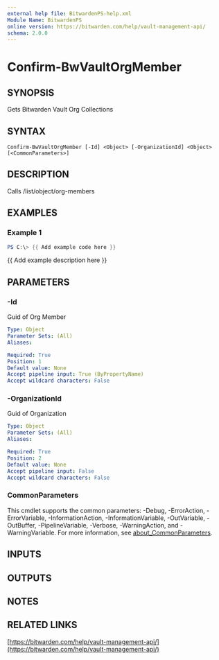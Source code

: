 ```yaml
---
external help file: BitwardenPS-help.xml
Module Name: BitwardenPS
online version: https://bitwarden.com/help/vault-management-api/
schema: 2.0.0
---
```


# Confirm-BwVaultOrgMember

## SYNOPSIS
Gets Bitwarden Vault Org Collections

## SYNTAX

```
Confirm-BwVaultOrgMember [-Id] <Object> [-OrganizationId] <Object> [<CommonParameters>]
```

## DESCRIPTION
Calls /list/object/org-members

## EXAMPLES

### Example 1
```powershell
PS C:\> {{ Add example code here }}
```

{{ Add example description here }}

## PARAMETERS

### -Id
Guid of Org Member

```yaml
Type: Object
Parameter Sets: (All)
Aliases:

Required: True
Position: 1
Default value: None
Accept pipeline input: True (ByPropertyName)
Accept wildcard characters: False
```

### -OrganizationId
Guid of Organization

```yaml
Type: Object
Parameter Sets: (All)
Aliases:

Required: True
Position: 2
Default value: None
Accept pipeline input: False
Accept wildcard characters: False
```

### CommonParameters
This cmdlet supports the common parameters: -Debug, -ErrorAction, -ErrorVariable, -InformationAction, -InformationVariable, -OutVariable, -OutBuffer, -PipelineVariable, -Verbose, -WarningAction, and -WarningVariable. For more information, see [about_CommonParameters](http://go.microsoft.com/fwlink/?LinkID=113216).

## INPUTS

## OUTPUTS

## NOTES

## RELATED LINKS

[https://bitwarden.com/help/vault-management-api/](https://bitwarden.com/help/vault-management-api/)

